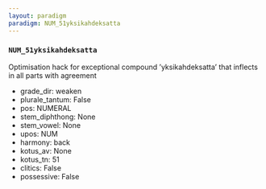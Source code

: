 ```yaml
---
layout: paradigm
paradigm: NUM_51yksikahdeksatta
---
```

### ` NUM_51yksikahdeksatta `

Optimisation hack for exceptional compound ’yksikahdeksatta’ that inflects in all parts with agreement
* grade_dir: weaken
* plurale_tantum: False
* pos: NUMERAL
* stem_diphthong: None
* stem_vowel: None
* upos: NUM
* harmony: back
* kotus_av: None
* kotus_tn: 51
* clitics: False
* possessive: False
